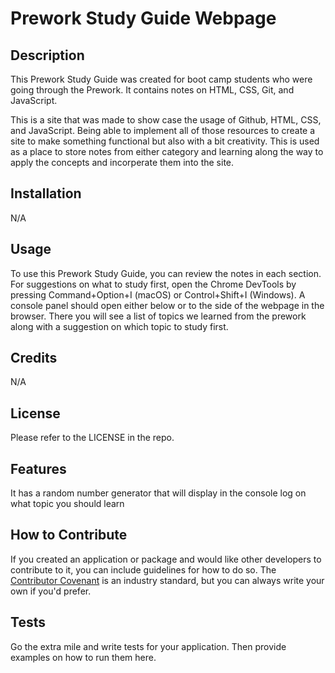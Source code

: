 # Prework Study Guide Webpage

## Description

This Prework Study Guide was created for boot camp students who were going through the Prework. It contains notes on HTML, CSS, Git, and JavaScript.


This is a site that was made to show case the usage of Github, HTML, CSS, and JavaScript. Being able to implement all of those resources to create a site to make something functional but also with a bit creativity. This is used as a place to store notes from either category and learning along the way to apply the concepts and incorperate them into the site. 

## Installation

N/A

## Usage

To use this Prework Study Guide, you can review the notes in each section. For suggestions on what to study first, open the Chrome DevTools by pressing Command+Option+I (macOS) or Control+Shift+I (Windows). A console panel should open either below or to the side of the webpage in the browser. There you will see a list of topics we learned from the prework along with a suggestion on which topic to study first.

## Credits

N/A

## License

Please refer to the LICENSE in the repo.


## Features

It has a random number generator that will display in the console log on what topic you should learn 

## How to Contribute

If you created an application or package and would like other developers to contribute to it, you can include guidelines for how to do so. The [Contributor Covenant](https://www.contributor-covenant.org/) is an industry standard, but you can always write your own if you'd prefer.

## Tests

Go the extra mile and write tests for your application. Then provide examples on how to run them here.


